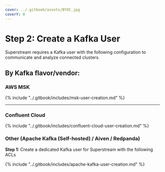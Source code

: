 ```yaml
---
cover: ../.gitbook/assets/BYOC.jpg
coverY: 0
---
```


# Step 2: Create a Kafka User

Superstream requires a Kafka user with the following configuration to communicate and analyze connected clusters.

## By Kafka flavor/vendor:

### AWS MSK

{% include "../.gitbook/includes/msk-user-creation.md" %}

***

### Confluent Cloud

{% include "../.gitbook/includes/confluent-cloud-user-creation.md" %}

### Other (Apache Kafka (Self-hosted) / Aiven / Redpanda)

**Step 1:** Create a dedicated Kafka user for Superstream with the following ACLs

{% include "../.gitbook/includes/apache-kafka-user-creation.md" %}
